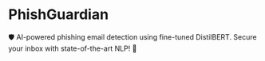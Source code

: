 # PhishGuardian
🛡️ AI-powered phishing email detection using fine-tuned DistilBERT. Secure your inbox with state-of-the-art NLP! 🚀

